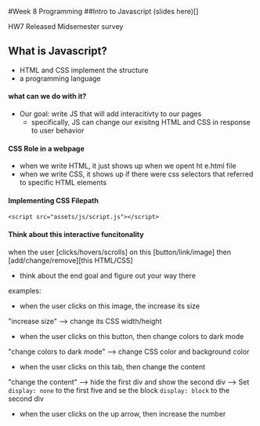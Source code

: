 #Week 8 Programming
##Intro to Javascript
(slides here)[]

HW7 Released
Midsemester survey 

## What is Javascript?
- HTML and CSS implement the structure
- a programming language

#### what can we do with it?
- Our goal: write JS that will add interacitivty to our pages
  - specifically, JS can change our exisitng HTML and CSS in response to user behavior

#### CSS Role in a webpage
- when we write HTML, it just shows up when we opent ht e.html file
- when we write CSS, it shows up if there were css selectors that referred to specific HTML elements

#### Implementing CSS Filepath

```<script src="assets/js/script.js"></script>```

#### Think about this interactive funcitonality
when the user [clicks/hovers/scrolls] on this [button/link/image] then [add/change/remove][this HTML/CSS]

* think about the end goal and figure out your way there

examples:
* when the user clicks on this image, the increase its size

"increase size" --> change its CSS width/height

* when the user clicks on this button, then change colors to dark mode

"change colors to dark mode" --> change CSS color and background color 

* when the user clicks on this tab, then change the content

"change the content" --> hide the first div and show the second div 
--> Set ```display: none``` to the first five and se the block ```display: block``` to the second div

* when the user clicks on the up arrow, then increase the number

